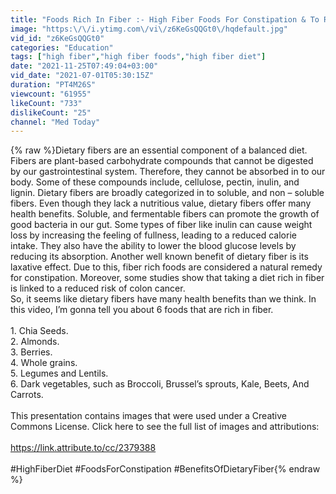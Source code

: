 ```yaml
---
title: "Foods Rich In Fiber :- High Fiber Foods For Constipation & To Reduce Calorie Intake"
image: "https:\/\/i.ytimg.com\/vi\/z6KeGsQQGt0\/hqdefault.jpg"
vid_id: "z6KeGsQQGt0"
categories: "Education"
tags: ["high fiber","high fiber foods","high fiber diet"]
date: "2021-11-25T07:49:04+03:00"
vid_date: "2021-07-01T05:30:15Z"
duration: "PT4M26S"
viewcount: "61955"
likeCount: "733"
dislikeCount: "25"
channel: "Med Today"
---
```

{% raw %}Dietary fibers are an essential component of a balanced diet. Fibers are plant-based carbohydrate compounds that cannot be digested by our gastrointestinal system. Therefore, they cannot be absorbed in to our body. Some of these compounds include, cellulose, pectin, inulin, and lignin. Dietary fibers are broadly categorized in to soluble, and non – soluble fibers. Even though they lack a nutritious value, dietary fibers offer many health benefits. Soluble, and fermentable fibers can promote the growth of good bacteria in our gut. Some types of fiber like inulin can cause weight loss by increasing the feeling of fullness, leading to a reduced calorie intake. They also have the ability to lower the blood glucose levels by reducing its absorption. Another well known benefit of dietary fiber is its laxative effect. Due to this, fiber rich foods are considered a natural remedy for constipation. Moreover, some studies show that taking a diet rich in fiber is linked to a reduced risk of colon cancer. <br />So, it seems like dietary fibers have many health benefits than we think. In this video, I’m gonna tell you about 6 foods that are rich in fiber. <br /><br />1. Chia Seeds. <br />2. Almonds.  <br />3. Berries. <br />4. Whole grains. <br />5. Legumes and Lentils. <br />6. Dark vegetables, such as Broccoli, Brussel’s sprouts, Kale, Beets, And Carrots. <br /><br />This presentation contains images that were used under a Creative Commons License. Click here to see the full list of images and attributions:<br /><br /><a rel="nofollow" target="blank" href="https://link.attribute.to/cc/2379388">https://link.attribute.to/cc/2379388</a><br /><br />#HighFiberDiet #FoodsForConstipation #BenefitsOfDietaryFiber{% endraw %}
